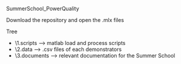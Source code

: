 SummerSchool_PowerQuality

Download the repository and open the .mlx files

Tree
 - \1.scripts   --> matlab load and process scripts
 - \2.data      --> .csv files of each demonstrators
 - \3.documents --> relevant documentation for the Summer School
